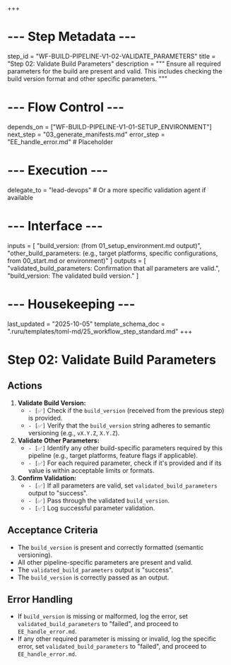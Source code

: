 +++
# --- Step Metadata ---
step_id = "WF-BUILD-PIPELINE-V1-02-VALIDATE_PARAMETERS"
title = "Step 02: Validate Build Parameters"
description = """
Ensure all required parameters for the build are present and valid.
This includes checking the build version format and other specific parameters.
"""

# --- Flow Control ---
depends_on = ["WF-BUILD-PIPELINE-V1-01-SETUP_ENVIRONMENT"]
next_step = "03_generate_manifests.md"
error_step = "EE_handle_error.md" # Placeholder

# --- Execution ---
delegate_to = "lead-devops" # Or a more specific validation agent if available

# --- Interface ---
inputs = [
    "build_version: (from 01_setup_environment.md output)",
    "other_build_parameters: (e.g., target platforms, specific configurations, from 00_start.md or environment)"
]
outputs = [
    "validated_build_parameters: Confirmation that all parameters are valid.",
    "build_version: The validated build version."
]

# --- Housekeeping ---
last_updated = "2025-10-05"
template_schema_doc = ".ruru/templates/toml-md/25_workflow_step_standard.md"
+++

# Step 02: Validate Build Parameters

## Actions

1.  **Validate Build Version:**
    *   `- [✅]` Check if the `build_version` (received from the previous step) is provided.
    *   `- [✅]` Verify that the `build_version` string adheres to semantic versioning (e.g., `vX.Y.Z`, `X.Y.Z`).
2.  **Validate Other Parameters:**
    *   `- [✅]` Identify any other build-specific parameters required by this pipeline (e.g., target platforms, feature flags if applicable).
    *   `- [✅]` For each required parameter, check if it's provided and if its value is within acceptable limits or formats.
3.  **Confirm Validation:**
    *   `- [✅]` If all parameters are valid, set `validated_build_parameters` output to "success".
    *   `- [✅]` Pass through the validated `build_version`.
    *   `- [✅]` Log successful parameter validation.

## Acceptance Criteria

*   The `build_version` is present and correctly formatted (semantic versioning).
*   All other pipeline-specific parameters are present and valid.
*   The `validated_build_parameters` output is "success".
*   The `build_version` is correctly passed as an output.

## Error Handling

*   If `build_version` is missing or malformed, log the error, set `validated_build_parameters` to "failed", and proceed to `EE_handle_error.md`.
*   If any other required parameter is missing or invalid, log the specific error, set `validated_build_parameters` to "failed", and proceed to `EE_handle_error.md`.
